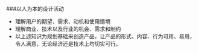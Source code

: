 ###以人为本的设计活动
- 理解用户的期望、需求、动机和使用情境
- 理解商业、技术以及行业的机会、需求和制约
- 以上述知识为规划基础来创造产品，让产品的形式、内容、行为可用、易用，令人满意，无论经济还是技术上均切实可行。

